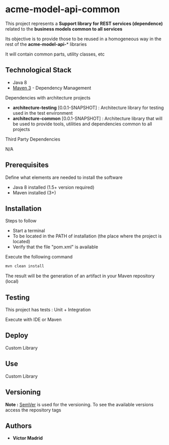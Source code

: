 # acme-model-api-common

This project represents a **Support library for REST services (dependence)** related to the **business models common to all services**

Its objective is to provide those to be reused in a homogeneous way in the rest of the **acme-model-api-*** libraries

It will contain common parts, utility classes, etc





## Technological Stack

* Java 8
* [Maven 3](https://maven.apache.org/) - Dependency Management

Dependencies with architecture projects

* **architecture-testing** [0.0.1-SNAPSHOT] : Architecture library for testing used in the test environment
* **architecture-common** [0.0.1-SNAPSHOT] : Architecture library that will be used to provide tools, utilities and dependencies common to all projects


Third Party Dependencies

N/A





## Prerequisites

Define what elements are needed to install the software

* Java 8 installed (1.5+ version required)
* Maven installed  (3+)





## Installation

Steps to follow

* Start a terminal
* To be located in the PATH of installation (the place where the project is located)
* Verify that the file "pom.xml" is available

Execute the following command

```bash
mvn clean install
```

The result will be the generation of an artifact in your Maven repository (local)





## Testing

This project has tests : Unit + Integration

Execute with IDE or Maven





## Deploy

Custom Library





## Use

Custom Library





## Versioning

**Note :** [SemVer](http://semver.org/) is used for the versioning. 
To see the available versions access the repository tags





## Authors

* **Víctor Madrid**

